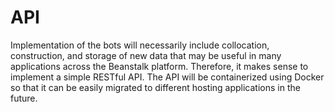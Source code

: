 # API
Implementation of the bots will necessarily include collocation, construction, and storage of new data that may be useful in many applications across the Beanstalk platform. Therefore, it makes sense to implement a simple RESTful API. The API will be containerized using Docker so that it can be easily migrated to different hosting applications in the future.